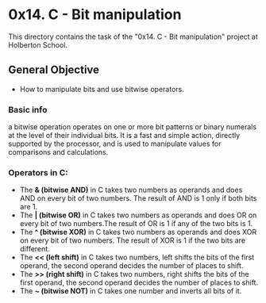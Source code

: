 # 0x14. C - Bit manipulation

This directory contains the task of the "0x14. C - Bit manipulation" project at Holberton School.

## General Objective

* How to manipulate bits and use bitwise operators.

### Basic info

a bitwise operation operates on one or more bit patterns or binary numerals at the level of their individual bits. It is a fast and simple action, directly supported by the processor, and is used to manipulate values for comparisons and calculations.

### Operators in C:

* The **& (bitwise AND)** in C takes two numbers as operands and does AND on every bit of two numbers. The result of AND is 1 only if both bits are 1.
* The **| (bitwise OR)** in C takes two numbers as operands and does OR on every bit of two numbers.The result of OR is 1 if any of the two bits is 1.
* The **^ (bitwise XOR)** in C takes two numbers as operands and does XOR on every bit of two numbers. The result of XOR is 1 if the two bits are different.
* The **<< (left shift)** in C takes two numbers, left shifts the bits of the first operand, the second operand decides the number of places to shift.
* The **>> (right shift)** in C takes two numbers, right shifts the bits of the first operand, the second operand decides the number of places to shift.
* The **~ (bitwise NOT)** in C takes one number and inverts all bits of it.
